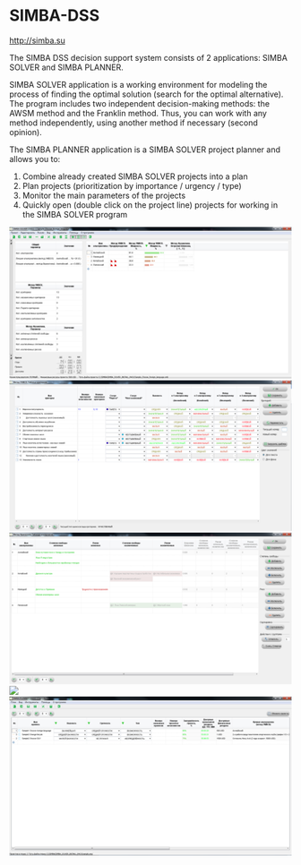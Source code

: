 # SIMBA-DSS

http://simba.su

The SIMBA DSS decision support system consists of 2 applications: SIMBA SOLVER and SIMBA PLANNER.

SIMBA SOLVER application is a working environment for modeling the process of finding the optimal solution (search for the optimal alternative). The program includes two independent decision-making methods: the AWSM method and the Franklin method. Thus, you can work with any method independently, using another method if necessary (second opinion).

The SIMBA PLANNER application is a SIMBA SOLVER project planner and allows you to:
1. Combine already created SIMBA SOLVER projects into a plan
2. Plan projects (prioritization by importance / urgency / type)
3. Monitor the main parameters of the projects
4. Quickly open (double click on the project line) projects for working in the SIMBA SOLVER program

![](https://github.com/Nik-Nikolas/SIMBA-DSS/blob/master/screenshots/1.png)
![](https://github.com/Nik-Nikolas/SIMBA-DSS/blob/master/screenshots/2.1.png)
![](https://github.com/Nik-Nikolas/SIMBA-DSS/blob/master/screenshots/3.png)
![](https://github.com/Nik-Nikolas/SIMBA-DSS/blob/master/screenshots/pictogram_gallery.png)
![](https://github.com/Nik-Nikolas/SIMBA-DSS/blob/master/screenshots/planner1.png)

   

